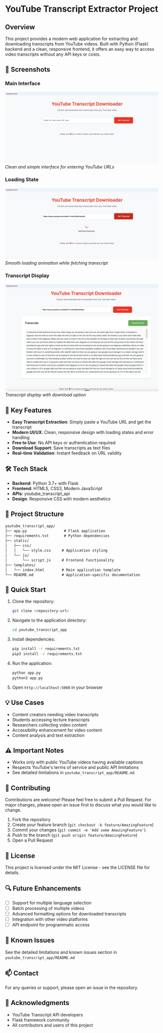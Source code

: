 # YouTube Transcript Extractor Project

## Overview
This project provides a modern web application for extracting and downloading transcripts from YouTube videos. Built with Python (Flask) backend and a clean, responsive frontend, it offers an easy way to access video transcripts without any API keys or costs.

## 📸 Screenshots

### Main Interface
![Main Interface](screenshots/main.png)
*Clean and simple interface for entering YouTube URLs*

### Loading State
![Loading State](screenshots/loading.png)
*Smooth loading animation while fetching transcript*

### Transcript Display
![Transcript Display](screenshots/transcript.png)
*Transcript display with download option*

## 🌟 Key Features
- **Easy Transcript Extraction**: Simply paste a YouTube URL and get the transcript
- **Modern UI/UX**: Clean, responsive design with loading states and error handling
- **Free to Use**: No API keys or authentication required
- **Download Support**: Save transcripts as text files
- **Real-time Validation**: Instant feedback on URL validity

## 🛠️ Tech Stack
- **Backend**: Python 3.7+ with Flask
- **Frontend**: HTML5, CSS3, Modern JavaScript
- **APIs**: youtube_transcript_api
- **Design**: Responsive CSS with modern aesthetics

## 📁 Project Structure
```
youtube_transcript_app/
├── app.py                 # Flask application
├── requirements.txt       # Python dependencies
├── static/
│   ├── css/
│   │   └── style.css     # Application styling
│   └── js/
│       └── script.js     # Frontend functionality
├── templates/
│   └── index.html        # Main application template
└── README.md             # Application-specific documentation
```

## 🚀 Quick Start
1. Clone the repository:
   ```bash
   git clone <repository-url>
   ```

2. Navigate to the application directory:
   ```bash
   cd youtube_transcript_app
   ```

3. Install dependencies:
   ```bash
   pip install -r requirements.txt
   pip3 install -r requirements.txt
   ```

4. Run the application:
   ```bash
   python app.py
   python3 app.py
   ```

5. Open `http://localhost:5000` in your browser

## 💡 Use Cases
- Content creators needing video transcripts
- Students accessing lecture transcripts
- Researchers collecting video content
- Accessibility enhancement for video content
- Content analysis and text extraction

## ⚠️ Important Notes
- Works only with public YouTube videos having available captions
- Respects YouTube's terms of service and public API limitations
- See detailed limitations in `youtube_transcript_app/README.md`

## 🤝 Contributing
Contributions are welcome! Please feel free to submit a Pull Request. For major changes, please open an issue first to discuss what you would like to change.

1. Fork the repository
2. Create your feature branch (`git checkout -b feature/AmazingFeature`)
3. Commit your changes (`git commit -m 'Add some AmazingFeature'`)
4. Push to the branch (`git push origin feature/AmazingFeature`)
5. Open a Pull Request

## 📝 License
This project is licensed under the MIT License - see the LICENSE file for details.

## 🔍 Future Enhancements
- [ ] Support for multiple language selection
- [ ] Batch processing of multiple videos
- [ ] Advanced formatting options for downloaded transcripts
- [ ] Integration with other video platforms
- [ ] API endpoint for programmatic access

## 🐛 Known Issues
See the detailed limitations and known issues section in `youtube_transcript_app/README.md`

## 📫 Contact
For any queries or support, please open an issue in the repository.

## 🙏 Acknowledgments
- YouTube Transcript API developers
- Flask framework community
- All contributors and users of this project 